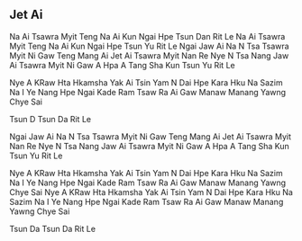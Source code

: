 ## Jet Ai 

Na Ai Tsawra Myit Teng Na Ai Kun
Ngai Hpe Tsun Dan Rit Le
Na Ai Tsawra Myit Teng Na Ai Kun
Ngai Hpe Tsun Yu Rit Le
Ngai Jaw Ai Na N Tsa Tsawra Myit Ni Gaw
Teng Mang Ai Jet Ai Tsawra Myit Nan Re
Nye N Tsa Nang Jaw Ai Tsawra Myit Ni Gaw
A Hpa A Tang Sha Kun Tsun Yu Rit Le

Nye A KRaw Hta Hkamsha Yak Ai
Tsin Yam N Dai Hpe
Kara Hku Na Sazim Na I Ye
Nang Hpe Ngai Kade Ram Tsaw Ra Ai Gaw
Manaw Manang Yawng Chye Sai

Tsun D Tsun Da Rit Le

Ngai Jaw Ai Na N Tsa Tsawra Myit Ni Gaw
Teng Mang Ai Jet Ai Tsawra Myit Nan Re
Nye N Tsa Nang Jaw Ai Tsawra Myit Ni Gaw
A Hpa A Tang Sha Kun Tsun Yu Rit Le

Nye A KRaw Hta Hkamsha Yak Ai
Tsin Yam N Dai Hpe
Kara Hku Na Sazim Na I Ye
Nang Hpe Ngai Kade Ram Tsaw Ra Ai Gaw
Manaw Manang Yawng Chye Sai
Nye A KRaw Hta Hkamsha Yak Ai
Tsin Yam N Dai Hpe
Kara Hku Na Sazim Na I Ye
Nang Hpe Ngai Kade Ram Tsaw Ra Ai Gaw
Manaw Manang Yawng Chye Sai

Tsun Da Tsun Da Rit Le